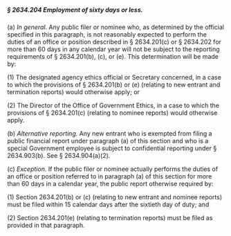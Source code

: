 ##### § 2634.204 Employment of sixty days or less. #####

(a) *In general.* Any public filer or nominee who, as determined by the official specified in this paragraph, is not reasonably expected to perform the duties of an office or position described in § 2634.201(c) or § 2634.202 for more than 60 days in any calendar year will not be subject to the reporting requirements of § 2634.201(b), (c), or (e). This determination will be made by:

(1) The designated agency ethics official or Secretary concerned, in a case to which the provisions of § 2634.201(b) or (e) (relating to new entrant and termination reports) would otherwise apply; or

(2) The Director of the Office of Government Ethics, in a case to which the provisions of § 2634.201(c) (relating to nominee reports) would otherwise apply.

(b) *Alternative reporting.* Any new entrant who is exempted from filing a public financial report under paragraph (a) of this section and who is a special Government employee is subject to confidential reporting under § 2634.903(b). See § 2634.904(a)(2).

(c) *Exception.* If the public filer or nominee actually performs the duties of an office or position referred to in paragraph (a) of this section for more than 60 days in a calendar year, the public report otherwise required by:

(1) Section 2634.201(b) or (c) (relating to new entrant and nominee reports) must be filed within 15 calendar days after the sixtieth day of duty; and

(2) Section 2634.201(e) (relating to termination reports) must be filed as provided in that paragraph.